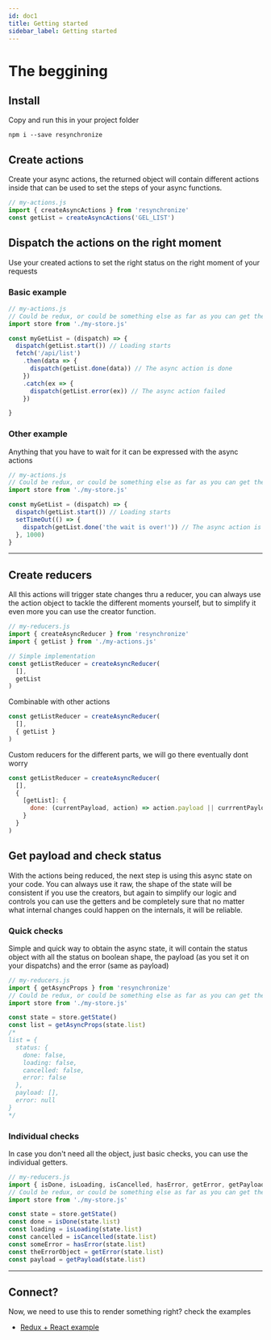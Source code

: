 ```yaml
---
id: doc1
title: Getting started
sidebar_label: Getting started
---
```


# The beggining

## Install
Copy and run this in your project folder
```shell
npm i --save resynchronize
```
## Create actions
Create your async actions, the returned object will contain different actions inside that can be used to set the steps of your async functions.
```javascript
// my-actions.js
import { createAsyncActions } from 'resynchronize'
const getList = createAsyncActions('GEL_LIST')
```
## Dispatch the actions on the right moment
Use your created actions to set the right status on the right moment of your requests
### Basic example
```javascript
// my-actions.js
// Could be redux, or could be something else as far as you can get the state from it
import store from './my-store.js'

const myGetList = (dispatch) => {
  dispatch(getList.start()) // Loading starts
  fetch('/api/list')
    .then(data => {
      dispatch(getList.done(data)) // The async action is done
    })
    .catch(ex => {
      dispatch(getList.error(ex)) // The async action failed
    })

}
```
### Other example
Anything that you have to wait for it can be expressed with the async actions
```javascript
// my-actions.js
// Could be redux, or could be something else as far as you can get the state from it
import store from './my-store.js'

const myGetList = (dispatch) => {
  dispatch(getList.start()) // Loading starts
  setTimeOut(() => {
    dispatch(getList.done('the wait is over!')) // The async action is done
  }, 1000)
}
```
---
## Create reducers
All this actions will trigger state changes thru a reducer, you can always use the action object to tackle the different moments yourself, but to simplify it even more you can use the creator function.
```javascript
// my-reducers.js
import { createAsyncReducer } from 'resynchronize'
import { getList } from './my-actions.js'

// Simple implementation
const getListReducer = createAsyncReducer(
  [],
  getList
)
```
Combinable with other actions
```javascript
const getListReducer = createAsyncReducer(
  [],
  { getList }
)
```
Custom reducers for the different parts, we will go there eventually dont worry
```javascript
const getListReducer = createAsyncReducer(
  [],
  {
    [getList]: {
      done: (currentPayload, action) => action.payload || currrentPayload
    }
  }
)
```

## Get payload and check status
With the actions being reduced, the next step is using this async state on your code. You can always use it raw, the shape of the state will be consistent if you use the creators, but again to simplify our logic and controls you can use the getters and be completely sure that no matter what internal changes could happen on the internals, it will be reliable.
### Quick checks
Simple and quick way to obtain the async state, it will contain the status object with all the status on boolean shape, the payload (as you set it on your dispatchs) and the error (same as payload)
```javascript
// my-reducers.js
import { getAsyncProps } from 'resynchronize'
// Could be redux, or could be something else as far as you can get the state from it
import store from './my-store.js'

const state = store.getState()
const list = getAsyncProps(state.list)
/*
list = {
  status: {
    done: false,
    loading: false,
    cancelled: false,
    error: false
  },
  payload: [],
  error: null
}
*/
```
### Individual checks
In case you don't need all the object, just basic checks, you can use the individual getters.
```javascript
// my-reducers.js
import { isDone, isLoading, isCancelled, hasError, getError, getPayload } from 'resynchronize'
// Could be redux, or could be something else as far as you can get the state from it
import store from './my-store.js'

const state = store.getState()
const done = isDone(state.list)
const loading = isLoading(state.list)
const cancelled = isCancelled(state.list)
const someError = hasError(state.list)
const theErrorObject = getError(state.list)
const payload = getPayload(state.list)
```
---
## Connect?
Now, we need to use this to render something right? check the examples
- [Redux + React example](doc2.md)

